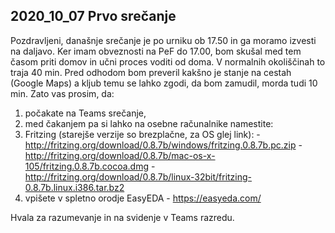 ## 2020_10_07 Prvo srečanje

Pozdravljeni,
današnje srečanje je po urniku ob 17.50 in ga moramo izvesti na daljavo. Ker imam obveznosti na PeF do 17.00, bom skušal med tem časom priti domov in učni proces voditi od doma. V normalnih okoliščinah to traja 40 min.
Pred odhodom bom preveril kakšno je stanje na cestah (Google Maps) a kljub temu se lahko zgodi, da bom zamudil, morda tudi 10 min.  Zato vas prosim, da:

1. počakate na Teams srečanje,
2. med čakanjem pa si lahko na osebne računalnike namestite:
  1. Fritzing (starejše verzije so brezplačne, za OS glej link):
    - http://fritzing.org/download/0.8.7b/windows/fritzing.0.8.7b.pc.zip
    - http://fritzing.org/download/0.8.7b/mac-os-x-105/fritzing.0.8.7b.cocoa.dmg
    - http://fritzing.org/download/0.8.7b/linux-32bit/fritzing-0.8.7b.linux.i386.tar.bz2
  2. vpišete v spletno orodje EasyEDA
    - https://easyeda.com/

Hvala za razumevanje in
na svidenje v Teams razredu.
